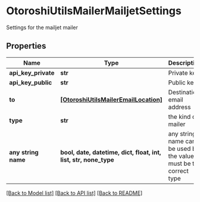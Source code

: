 # OtoroshiUtilsMailerMailjetSettings

Settings for the mailjet mailer

## Properties
Name | Type | Description | Notes
------------ | ------------- | ------------- | -------------
**api_key_private** | **str** | Private key | [optional] 
**api_key_public** | **str** | Public key | [optional] 
**to** | [**[OtoroshiUtilsMailerEmailLocation]**](OtoroshiUtilsMailerEmailLocation.md) | Destination email address | [optional] 
**type** | **str** | the kind of mailer | [optional] 
**any string name** | **bool, date, datetime, dict, float, int, list, str, none_type** | any string name can be used but the value must be the correct type | [optional]

[[Back to Model list]](../README.md#documentation-for-models) [[Back to API list]](../README.md#documentation-for-api-endpoints) [[Back to README]](../README.md)


